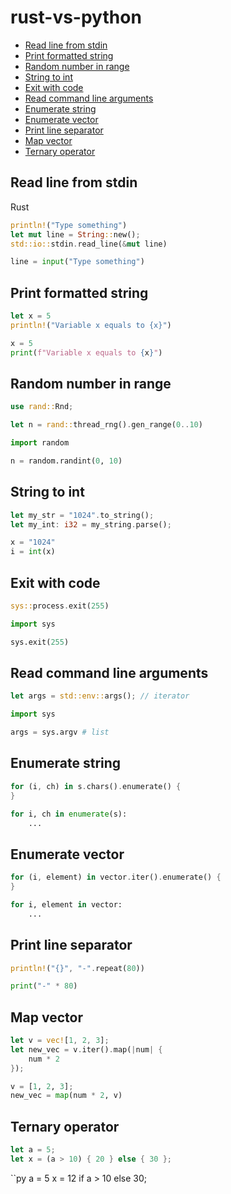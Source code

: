 # rust-vs-python

* [Read line from stdin](https://github.com/panpilkarz/rust-vs-python/blob/main/README.md#read-line-from-stdin)
* [Print formatted string](https://github.com/panpilkarz/rust-vs-python/blob/main/README.md#print-formatted-string)
* [Random number in range](https://github.com/panpilkarz/rust-vs-python/blob/main/README.md#random-number-in-range)
* [String to int](https://github.com/panpilkarz/rust-vs-python/blob/main/README.md#string-to-int)
* [Exit with code](https://github.com/panpilkarz/rust-vs-python/blob/main/README.md#exit-with-code)
* [Read command line arguments](https://github.com/panpilkarz/rust-vs-python/blob/main/README.md#read-command-line-arguments)
* [Enumerate string](https://github.com/panpilkarz/rust-vs-python/blob/main/README.md#enumerate-string)
* [Enumerate vector](https://github.com/panpilkarz/rust-vs-python/blob/main/README.md#enumerate-vector)
* [Print line separator](https://github.com/panpilkarz/rust-vs-python/blob/main/README.md#print-line-separator)
* [Map vector](https://github.com/panpilkarz/rust-vs-python/blob/main/README.md#map-vector)
* [Ternary operator](https://github.com/panpilkarz/rust-vs-python/blob/main/README.md#ternary-operator)

## Read line from stdin

Rust
```rs
println!("Type something")
let mut line = String::new();
std::io::stdin.read_line(&mut line)
```

```py
line = input("Type something")
```

## Print formatted string

```rs
let x = 5
println!("Variable x equals to {x}")
```

```py
x = 5
print(f"Variable x equals to {x}")
```

## Random number in range

```rs
use rand::Rnd;

let n = rand::thread_rng().gen_range(0..10)
```

```py
import random

n = random.randint(0, 10)
```

## String to int

```rs
let my_str = "1024".to_string();
let my_int: i32 = my_string.parse();
```

```py
x = "1024"
i = int(x)
```

## Exit with code

```rs
sys::process.exit(255)
```

```py
import sys

sys.exit(255)
```

## Read command line arguments

```rs
let args = std::env::args(); // iterator
```

```py
import sys

args = sys.argv # list
```

## Enumerate string

```rs
for (i, ch) in s.chars().enumerate() {
}
```

```py
for i, ch in enumerate(s):
    ...
```

## Enumerate vector

```rs
for (i, element) in vector.iter().enumerate() {
}
```

```py
for i, element in vector:
    ...
```
## Print line separator

```rs
println!("{}", "-".repeat(80))
```

```py
print("-" * 80)
```

## Map vector

```rs
let v = vec![1, 2, 3];
let new_vec = v.iter().map(|num| {
    num * 2
});
```

```py
v = [1, 2, 3];
new_vec = map(num * 2, v)
```

## Ternary operator
```rs
let a = 5;
let x = (a > 10) { 20 } else { 30 };
```

``py
a = 5
x = 12 if a > 10 else 30;
```
